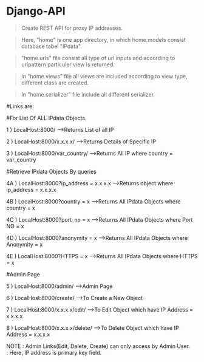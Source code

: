 # Django-API 
>	Create REST API for proxy IP addresses.

>	Here, "home" is one app directory, in which home.models consist database tabel "IPdata".

>	"home.urls" file consist all type of url inputs and according to urlpattern particuler view is returned.

>	In "home.views" file all views are included according to view type, different class are created.

>	In "home.serializer" file include all different serializer.

#Links are:

#For List Of ALL IPdata Objects

1 ) LocalHost:8000/
-->Returns List of all IP

2 ) LocalHost:8000/x.x.x.x/
-->Returns Details of Specific IP

3 ) LocalHost:8000/var_country/
-->Returns All IP where country = var_country

#Retrieve IPdata Objects By queries

4A ) LocalHost:8000?ip_address = x.x.x.x
-->Returns object where ip_address = x.x.x.x

4B ) LocalHost:8000?country = x
-->Returns All IPdata Objects where country = x

4C ) LocalHost:8000?port_no = x
-->Returns All IPdata Objects where Port NO = x

4D ) LocalHost:8000?anonymity = x
-->Returns All IPdata Objects where Anonymity = x

4E ) LocalHost:8000?HTTPS = x
-->Returns All IPdata Objects where HTTPS = x

#Admin Page

5 ) LocalHost:8000/admin/
-->Admin Page

6 ) LocalHost:8000/create/
-->To Create a New Object

7 ) LocalHost:8000/x.x.x.x/edit/
-->To Edit Object which have IP Address = x.x.x.x

8 ) LocalHost:8000/x.x.x.x/delete/
-->To Delete Object which have IP Address = x.x.x.x

NOTE : Admin Links(Edit, Delete, Create) can only access by Admin User. 	
     : Here, IP address is primary key field.
